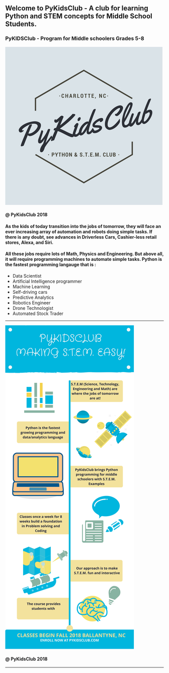 
## Welcome to PyKidsClub - A club for learning Python and STEM concepts for Middle School Students.
### PyKIDSClub - Program for Middle schoolers Grades 5-8

<img src = "images/PYKIDSCLUB.jpg">

#### @ PyKidsClub 2018

####  As the kids of today transition into the jobs of tomorrow, they will face an ever increasing array of automation and robots doing simple tasks. If there is any doubt, see advances in Driverless Cars, Cashier-less retail stores, Alexa, and Siri.

#### All these jobs require lots of Math, Physics and Engineering. But above all, it will require programming machines to automate simple tasks. Python is the fastest programming langauge that is :

- Data Scientist
- Artificial Intelligence programmer
- Machine Learning 
- Self-driving cars
- Predictive Analytics
- Robotics Engineer
- Drone Technologist
- Automated Stock Trader

---

<img src = "images/pykidsclub1.png">

#### @ PyKidsClub 2018

---

